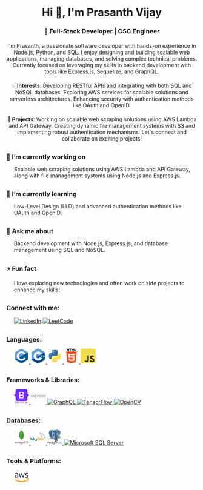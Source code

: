 <!-- Centered Header Section -->
<h1 align="center">Hi 👋, I'm Prasanth Vijay</h1>
<h3 align="center">🔧 Full-Stack Developer | CSC Engineer</h3>

<!-- About Me Section -->
<p align="center" style="margin: 20px 0;">
  I'm Prasanth, a passionate software developer with hands-on experience in Node.js, Python, and SQL. 
  I enjoy designing and building scalable web applications, managing databases, and solving complex technical problems. 
  Currently focused on leveraging my skills in backend development with tools like Express.js, Sequelize, and GraphQL.
</p>

<!-- Interests Section -->
<p align="center" style="margin: 20px 0;">
  💡 <b>Interests</b>: Developing RESTful APIs and integrating with both SQL and NoSQL databases. 
  Exploring AWS services for scalable solutions and serverless architectures. 
  Enhancing security with authentication methods like OAuth and OpenID.
</p>

<!-- Projects Section -->
<p align="center" style="margin: 20px 0;">
  🚀 <b>Projects</b>: Working on scalable web scraping solutions using AWS Lambda and API Gateway. 
  Creating dynamic file management systems with S3 and implementing robust authentication mechanisms. 
  Let's connect and collaborate on exciting projects!
</p>

<!-- Working On Section -->
<h3 align="left" style="margin: 30px 0 10px;">🔭 I’m currently working on</h3>
<p align="left" style="margin-left: 20px;">
  Scalable web scraping solutions using AWS Lambda and API Gateway, along with file management systems using Node.js and Express.js.
</p>

<!-- Learning Section -->
<h3 align="left" style="margin: 30px 0 10px;">🌱 I’m currently learning</h3>
<p align="left" style="margin-left: 20px;">
  Low-Level Design (LLD) and advanced authentication methods like OAuth and OpenID.
</p>

<!-- Ask Me About Section -->
<h3 align="left" style="margin: 30px 0 10px;">💬 Ask me about</h3>
<p align="left" style="margin-left: 20px;">
  Backend development with Node.js, Express.js, and database management using SQL and NoSQL.
</p>

<!-- Contact Section 
<h3 align="left" style="margin: 30px 0 10px;">
📫 How to reach me</h3> <p align="left" style="margin-left: 20px;">  
<a href="mailto:vkprasanth06@gmail.com">vkprasanth06@gmail.com</a>
</p> -->

<!-- Fun Fact Section -->
<h3 align="left" style="margin: 30px 0 10px;">⚡ Fun fact</h3>
<p align="left" style="margin-left: 20px;">
  I love exploring new technologies and often work on side projects to enhance my skills!
</p>

<!-- Connect with Me Section -->
<h3 align="left" style="margin: 30px 0 10px;">Connect with me:</h3>
<p align="left" style="margin-left: 20px;">
  <a href="https://linkedin.com/in/prasanth-vijay/" target="blank">
    <img align="center" src="https://raw.githubusercontent.com/rahuldkjain/github-profile-readme-generator/master/src/images/icons/Social/linked-in-alt.svg" alt="LinkedIn" height="30" width="40" />
  </a>
  <a href="https://leetcode.com/u/Prasanth06/" target="blank">
    <img align="center" src="https://raw.githubusercontent.com/rahuldkjain/github-profile-readme-generator/master/src/images/icons/Social/leet-code.svg" alt="LeetCode" height="30" width="40" />
  </a>
</p>

<!-- Skills Section -->
<h3 align="left" style="margin: 30px 0 10px;">Languages:</h3>
<p align="left" style="margin-left: 20px;">
  <a href="https://www.cprogramming.com/" target="_blank" rel="noreferrer" title="C">
    <img src="https://raw.githubusercontent.com/devicons/devicon/master/icons/c/c-original.svg" alt="C" width="40" height="40"/>
  </a>
  <a href="https://www.w3schools.com/cpp/" target="_blank" rel="noreferrer" title="C++">
    <img src="https://raw.githubusercontent.com/devicons/devicon/master/icons/cplusplus/cplusplus-original.svg" alt="C++" width="40" height="40"/>
  </a>
  <a href="https://www.python.org" target="_blank" rel="noreferrer" title="Python">
    <img src="https://raw.githubusercontent.com/devicons/devicon/master/icons/python/python-original.svg" alt="Python" width="40" height="40"/>
  </a>
  <a href="https://www.w3.org/html/" target="_blank" rel="noreferrer" title="HTML5">
    <img src="https://raw.githubusercontent.com/devicons/devicon/master/icons/html5/html5-original-wordmark.svg" alt="HTML5" width="40" height="40"/>
  </a>
  <a href="https://developer.mozilla.org/en-US/docs/Web/JavaScript" target="_blank" rel="noreferrer" title="JavaScript">
    <img src="https://raw.githubusercontent.com/devicons/devicon/master/icons/javascript/javascript-original.svg" alt="JavaScript" width="40" height="40"/>
  </a>
</p>

<!-- Frameworks & Libraries Section -->
<h3 align="left" style="margin: 30px 0 10px;">Frameworks & Libraries:</h3>
<p align="left" style="margin-left: 20px;">
  <a href="https://getbootstrap.com" target="_blank" rel="noreferrer" title="Bootstrap">
    <img src="https://raw.githubusercontent.com/devicons/devicon/master/icons/bootstrap/bootstrap-plain-wordmark.svg" alt="Bootstrap" width="40" height="40"/>
  </a>
  <a href="https://expressjs.com" target="_blank" rel="noreferrer" title="Express.js">
    <img src="https://raw.githubusercontent.com/devicons/devicon/master/icons/express/express-original-wordmark.svg" alt="Express.js" width="40" height="40"/>
  </a>
  <a href="https://graphql.org" target="_blank" rel="noreferrer" title="GraphQL">
    <img src="https://www.vectorlogo.zone/logos/graphql/graphql-icon.svg" alt="GraphQL" width="40" height="40"/>
  </a>
  <a href="https://www.tensorflow.org" target="_blank" rel="noreferrer" title="TensorFlow">
    <img src="https://www.vectorlogo.zone/logos/tensorflow/tensorflow-icon.svg" alt="TensorFlow" width="40" height="40"/>
  </a>
  <a href="https://opencv.org/" target="_blank" rel="noreferrer" title="OpenCV">
    <img src="https://www.vectorlogo.zone/logos/opencv/opencv-icon.svg" alt="OpenCV" width="40" height="40"/>
  </a>
</p>

<!-- Databases Section -->
<h3 align="left" style="margin: 30px 0 10px;">Databases:</h3>
<p align="left" style="margin-left: 20px;">
  <a href="https://www.mongodb.com/" target="_blank" rel="noreferrer" title="MongoDB">
    <img src="https://raw.githubusercontent.com/devicons/devicon/master/icons/mongodb/mongodb-original-wordmark.svg" alt="MongoDB" width="40" height="40"/>
  </a>
  <a href="https://www.mysql.com/" target="_blank" rel="noreferrer" title="MySQL">
    <img src="https://raw.githubusercontent.com/devicons/devicon/master/icons/mysql/mysql-original-wordmark.svg" alt="MySQL" width="40" height="40"/>
  </a>
  <a href="https://www.postgresql.org" target="_blank" rel="noreferrer" title="PostgreSQL">
    <img src="https://raw.githubusercontent.com/devicons/devicon/master/icons/postgresql/postgresql-original-wordmark.svg" alt="PostgreSQL" width="40" height="40"/>
  </a>
  <a href="https://www.microsoft.com/en-us/sql-server" target="_blank" rel="noreferrer" title="Microsoft SQL Server">
    <img src="https://www.svgrepo.com/show/303229/microsoft-sql-server-logo.svg" alt="Microsoft SQL Server" width="40" height="40"/>
  </a>
</p>

<!-- Tools & Platforms Section -->
<h3 align="left" style="margin: 30px 0 10px;">Tools & Platforms:</h3>
<p align="left" style="margin-left: 20px;">
  <a href="https://aws.amazon.com" target="_blank" rel="noreferrer" title="AWS">
    <img src="https://raw.githubusercontent.com/devicons/devicon/master/icons/amazonwebservices/amazonwebservices-original-wordmark.svg" alt="AWS" width="40" height="40"/>
  </a>
  <a href="https://git-s
